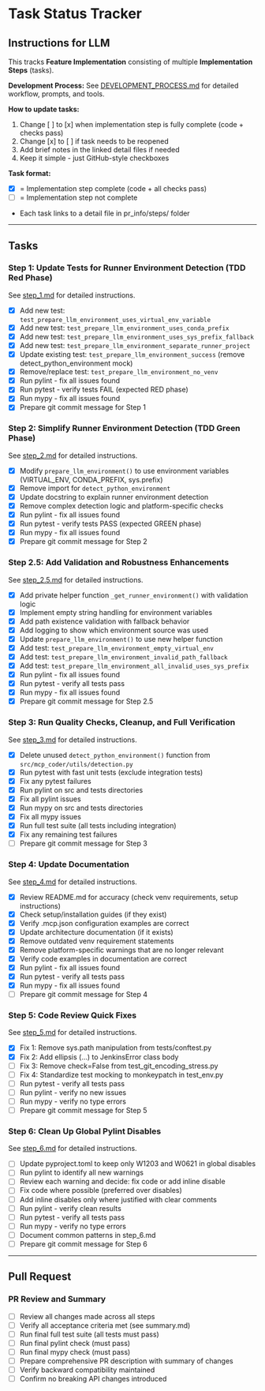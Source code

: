 # Task Status Tracker

## Instructions for LLM

This tracks **Feature Implementation** consisting of multiple **Implementation Steps** (tasks).

**Development Process:** See [DEVELOPMENT_PROCESS.md](./DEVELOPMENT_PROCESS.md) for detailed workflow, prompts, and tools.

**How to update tasks:**

1. Change [ ] to [x] when implementation step is fully complete (code + checks pass)
2. Change [x] to [ ] if task needs to be reopened
3. Add brief notes in the linked detail files if needed
4. Keep it simple - just GitHub-style checkboxes

**Task format:**

- [x] = Implementation step complete (code + all checks pass)
- [ ] = Implementation step not complete
- Each task links to a detail file in pr_info/steps/ folder

---

## Tasks

### Step 1: Update Tests for Runner Environment Detection (TDD Red Phase)
See [step_1.md](./steps/step_1.md) for detailed instructions.

- [x] Add new test: `test_prepare_llm_environment_uses_virtual_env_variable`
- [x] Add new test: `test_prepare_llm_environment_uses_conda_prefix`
- [x] Add new test: `test_prepare_llm_environment_uses_sys_prefix_fallback`
- [x] Add new test: `test_prepare_llm_environment_separate_runner_project`
- [x] Update existing test: `test_prepare_llm_environment_success` (remove detect_python_environment mock)
- [x] Remove/replace test: `test_prepare_llm_environment_no_venv`
- [x] Run pylint - fix all issues found
- [x] Run pytest - verify tests FAIL (expected RED phase)
- [x] Run mypy - fix all issues found
- [x] Prepare git commit message for Step 1

### Step 2: Simplify Runner Environment Detection (TDD Green Phase)
See [step_2.md](./steps/step_2.md) for detailed instructions.

- [x] Modify `prepare_llm_environment()` to use environment variables (VIRTUAL_ENV, CONDA_PREFIX, sys.prefix)
- [x] Remove import for `detect_python_environment`
- [x] Update docstring to explain runner environment detection
- [x] Remove complex detection logic and platform-specific checks
- [x] Run pylint - fix all issues found
- [x] Run pytest - verify tests PASS (expected GREEN phase)
- [x] Run mypy - fix all issues found
- [x] Prepare git commit message for Step 2

### Step 2.5: Add Validation and Robustness Enhancements
See [step_2.5.md](./steps/step_2.5.md) for detailed instructions.

- [x] Add private helper function `_get_runner_environment()` with validation logic
- [x] Implement empty string handling for environment variables
- [x] Add path existence validation with fallback behavior
- [x] Add logging to show which environment source was used
- [x] Update `prepare_llm_environment()` to use new helper function
- [x] Add test: `test_prepare_llm_environment_empty_virtual_env`
- [x] Add test: `test_prepare_llm_environment_invalid_path_fallback`
- [x] Add test: `test_prepare_llm_environment_all_invalid_uses_sys_prefix`
- [x] Run pylint - fix all issues found
- [x] Run pytest - verify all tests pass
- [x] Run mypy - fix all issues found
- [x] Prepare git commit message for Step 2.5

### Step 3: Run Quality Checks, Cleanup, and Full Verification
See [step_3.md](./steps/step_3.md) for detailed instructions.

- [x] Delete unused `detect_python_environment()` function from `src/mcp_coder/utils/detection.py`
- [x] Run pytest with fast unit tests (exclude integration tests)
- [x] Fix any pytest failures
- [x] Run pylint on src and tests directories
- [x] Fix all pylint issues
- [x] Run mypy on src and tests directories
- [x] Fix all mypy issues
- [x] Run full test suite (all tests including integration)
- [x] Fix any remaining test failures
- [ ] Prepare git commit message for Step 3

### Step 4: Update Documentation
See [step_4.md](./steps/step_4.md) for detailed instructions.

- [x] Review README.md for accuracy (check venv requirements, setup instructions)
- [x] Check setup/installation guides (if they exist)
- [x] Verify .mcp.json configuration examples are correct
- [x] Update architecture documentation (if it exists)
- [x] Remove outdated venv requirement statements
- [x] Remove platform-specific warnings that are no longer relevant
- [x] Verify code examples in documentation are correct
- [x] Run pylint - fix all issues found
- [x] Run pytest - verify all tests pass
- [x] Run mypy - fix all issues found
- [ ] Prepare git commit message for Step 4

### Step 5: Code Review Quick Fixes
See [step_5.md](./steps/step_5.md) for detailed instructions.

- [x] Fix 1: Remove sys.path manipulation from tests/conftest.py
- [x] Fix 2: Add ellipsis (...) to JenkinsError class body
- [ ] Fix 3: Remove check=False from test_git_encoding_stress.py
- [ ] Fix 4: Standardize test mocking to monkeypatch in test_env.py
- [ ] Run pytest - verify all tests pass
- [ ] Run pylint - verify no new issues
- [ ] Run mypy - verify no type errors
- [ ] Prepare git commit message for Step 5

### Step 6: Clean Up Global Pylint Disables
See [step_6.md](./steps/step_6.md) for detailed instructions.

- [ ] Update pyproject.toml to keep only W1203 and W0621 in global disables
- [ ] Run pylint to identify all new warnings
- [ ] Review each warning and decide: fix code or add inline disable
- [ ] Fix code where possible (preferred over disables)
- [ ] Add inline disables only where justified with clear comments
- [ ] Run pylint - verify clean results
- [ ] Run pytest - verify all tests pass
- [ ] Run mypy - verify no type errors
- [ ] Document common patterns in step_6.md
- [ ] Prepare git commit message for Step 6

---

## Pull Request

### PR Review and Summary
- [ ] Review all changes made across all steps
- [ ] Verify all acceptance criteria met (see summary.md)
- [ ] Run final full test suite (all tests must pass)
- [ ] Run final pylint check (must pass)
- [ ] Run final mypy check (must pass)
- [ ] Prepare comprehensive PR description with summary of changes
- [ ] Verify backward compatibility maintained
- [ ] Confirm no breaking API changes introduced
